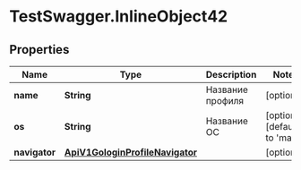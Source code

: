 # TestSwagger.InlineObject42

## Properties

Name | Type | Description | Notes
------------ | ------------- | ------------- | -------------
**name** | **String** | Название профиля | [optional] 
**os** | **String** | Название ОС | [optional] [default to &#39;mac&#39;]
**navigator** | [**ApiV1GologinProfileNavigator**](ApiV1GologinProfileNavigator.md) |  | [optional] 



